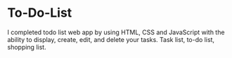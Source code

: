# To-Do-List
I completed todo list web app by using HTML, CSS and JavaScript with the ability to display, create, edit, and delete your tasks. Task list, to-do list, shopping list.
